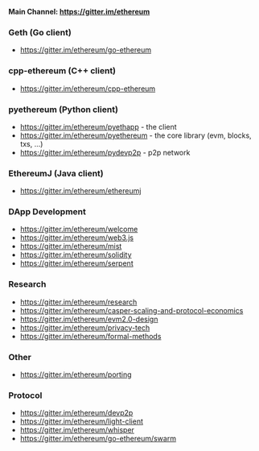 <!-- TITLE: Gitter Channels -->

**Main Channel: https://gitter.im/ethereum**

### Geth (Go client)
* https://gitter.im/ethereum/go-ethereum

### cpp-ethereum (C++ client)
* https://gitter.im/ethereum/cpp-ethereum

### pyethereum (Python client)

* https://gitter.im/ethereum/pyethapp - the client
* https://gitter.im/ethereum/pyethereum - the core library (evm, blocks, txs, ...)
* https://gitter.im/ethereum/pydevp2p - p2p network  

### EthereumJ (Java client)

* https://gitter.im/ethereum/ethereumj

### DApp Development

* https://gitter.im/ethereum/welcome
* https://gitter.im/ethereum/web3.js
* https://gitter.im/ethereum/mist
* https://gitter.im/ethereum/solidity
* https://gitter.im/ethereum/serpent

### Research

* https://gitter.im/ethereum/research
* https://gitter.im/ethereum/casper-scaling-and-protocol-economics
* https://gitter.im/ethereum/evm2.0-design
* https://gitter.im/ethereum/privacy-tech
* https://gitter.im/ethereum/formal-methods

### Other
* https://gitter.im/ethereum/porting

### Protocol

* https://gitter.im/ethereum/devp2p
* https://gitter.im/ethereum/light-client
* https://gitter.im/ethereum/whisper
* https://gitter.im/ethereum/go-ethereum/swarm

